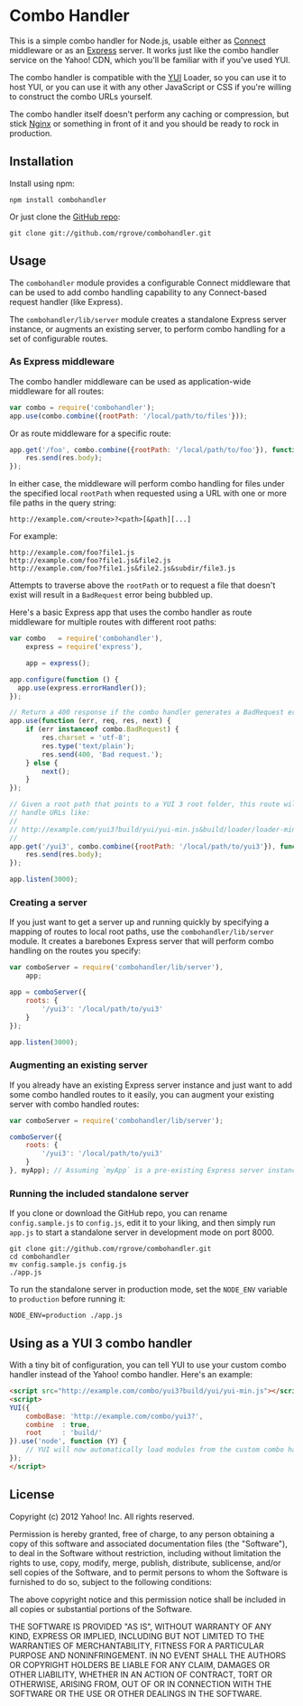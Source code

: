 Combo Handler
=============

This is a simple combo handler for Node.js, usable either as [Connect][]
middleware or as an [Express][] server. It works just like the combo handler
service on the Yahoo! CDN, which you'll be familiar with if you've used YUI.

The combo handler is compatible with the [YUI][] Loader, so you can use it to
host YUI, or you can use it with any other JavaScript or CSS if you're willing
to construct the combo URLs yourself.

The combo handler itself doesn't perform any caching or compression, but stick
[Nginx][] or something in front of it and you should be ready to rock in
production.

[Connect]: https://github.com/senchalabs/connect
[Express]: https://github.com/visionmedia/express
[Nginx]: http://nginx.org/
[YUI]: http://yuilibrary.com/


Installation
------------

Install using npm:

    npm install combohandler

Or just clone the [GitHub repo](https://github.com/rgrove/combohandler):

    git clone git://github.com/rgrove/combohandler.git


Usage
-----

The `combohandler` module provides a configurable Connect middleware that can be
used to add combo handling capability to any Connect-based request handler (like
Express).

The `combohandler/lib/server` module creates a standalone Express server instance,
or augments an existing server, to perform combo handling for a set of
configurable routes.


### As Express middleware

The combo handler middleware can be used as application-wide middleware for all
routes:

```js
var combo = require('combohandler');
app.use(combo.combine({rootPath: '/local/path/to/files'}));
```

Or as route middleware for a specific route:

```js
app.get('/foo', combo.combine({rootPath: '/local/path/to/foo'}), function (req, res) {
    res.send(res.body);
});
```

In either case, the middleware will perform combo handling for files under the
specified local `rootPath` when requested using a URL with one or more file paths
in the query string:

    http://example.com/<route>?<path>[&path][...]

For example:

    http://example.com/foo?file1.js
    http://example.com/foo?file1.js&file2.js
    http://example.com/foo?file1.js&file2.js&subdir/file3.js

Attempts to traverse above the `rootPath` or to request a file that doesn't
exist will result in a `BadRequest` error being bubbled up.

Here's a basic Express app that uses the combo handler as route middleware for
multiple routes with different root paths:

```js
var combo   = require('combohandler'),
    express = require('express'),

    app = express();

app.configure(function () {
  app.use(express.errorHandler());
});

// Return a 400 response if the combo handler generates a BadRequest error.
app.use(function (err, req, res, next) {
    if (err instanceof combo.BadRequest) {
        res.charset = 'utf-8';
        res.type('text/plain');
        res.send(400, 'Bad request.');
    } else {
        next();
    }
});

// Given a root path that points to a YUI 3 root folder, this route will
// handle URLs like:
//
// http://example.com/yui3?build/yui/yui-min.js&build/loader/loader-min.js
//
app.get('/yui3', combo.combine({rootPath: '/local/path/to/yui3'}), function (req, res) {
    res.send(res.body);
});

app.listen(3000);
```

### Creating a server

If you just want to get a server up and running quickly by specifying a mapping
of routes to local root paths, use the `combohandler/lib/server` module. It
creates a barebones Express server that will perform combo handling on the
routes you specify:

```js
var comboServer = require('combohandler/lib/server'),
    app;

app = comboServer({
    roots: {
        '/yui3': '/local/path/to/yui3'
    }
});

app.listen(3000);
```

### Augmenting an existing server

If you already have an existing Express server instance and just want to add
some combo handled routes to it easily, you can augment your existing server
with combo handled routes:

```js
var comboServer = require('combohandler/lib/server');

comboServer({
    roots: {
        '/yui3': '/local/path/to/yui3'
    }
}, myApp); // Assuming `myApp` is a pre-existing Express server instance.
```

### Running the included standalone server

If you clone or download the GitHub repo, you can rename `config.sample.js` to
`config.js`, edit it to your liking, and then simply run `app.js` to start a
standalone server in development mode on port 8000.

    git clone git://github.com/rgrove/combohandler.git
    cd combohandler
    mv config.sample.js config.js
    ./app.js

To run the standalone server in production mode, set the `NODE_ENV` variable to
`production` before running it:

    NODE_ENV=production ./app.js


Using as a YUI 3 combo handler
------------------------------

With a tiny bit of configuration, you can tell YUI to use your custom combo
handler instead of the Yahoo! combo handler. Here's an example:

```html
<script src="http://example.com/combo/yui3?build/yui/yui-min.js"></script>
<script>
YUI({
    comboBase: 'http://example.com/combo/yui3?',
    combine  : true,
    root     : 'build/'
}).use('node', function (Y) {
    // YUI will now automatically load modules from the custom combo handler.
});
</script>
```


License
-------

Copyright (c) 2012 Yahoo! Inc. All rights reserved.

Permission is hereby granted, free of charge, to any person obtaining a copy of
this software and associated documentation files (the "Software"), to deal in
the Software without restriction, including without limitation the rights to
use, copy, modify, merge, publish, distribute, sublicense, and/or sell copies of
the Software, and to permit persons to whom the Software is furnished to do so,
subject to the following conditions:

The above copyright notice and this permission notice shall be included in all
copies or substantial portions of the Software.

THE SOFTWARE IS PROVIDED "AS IS", WITHOUT WARRANTY OF ANY KIND, EXPRESS OR
IMPLIED, INCLUDING BUT NOT LIMITED TO THE WARRANTIES OF MERCHANTABILITY, FITNESS
FOR A PARTICULAR PURPOSE AND NONINFRINGEMENT. IN NO EVENT SHALL THE AUTHORS OR
COPYRIGHT HOLDERS BE LIABLE FOR ANY CLAIM, DAMAGES OR OTHER LIABILITY, WHETHER
IN AN ACTION OF CONTRACT, TORT OR OTHERWISE, ARISING FROM, OUT OF OR IN
CONNECTION WITH THE SOFTWARE OR THE USE OR OTHER DEALINGS IN THE SOFTWARE.
